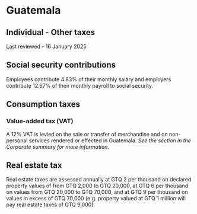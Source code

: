 # Guatemala
## Individual - Other taxes
Last reviewed - 16 January 2025
## Social security contributions
Employees contribute 4.83% of their monthly salary and employers contribute 12.67% of their monthly payroll to social security.
## Consumption taxes
### Value-added tax (VAT)
A 12% VAT is levied on the sale or transfer of merchandise and on non-personal services rendered or effected in Guatemala. _See the section in the Corporate summary for more information_.
## Real estate tax
Real estate taxes are assessed annually at GTQ 2 per thousand on declared property values of from GTQ 2,000 to GTQ 20,000, at GTQ 6 per thousand on values from GTQ 20,000 to GTQ 70,000, and at GTQ 9 per thousand on values in excess of GTQ 70,000 (e.g. property valued at GTQ 1 million will pay real estate taxes of GTQ 9,000).
